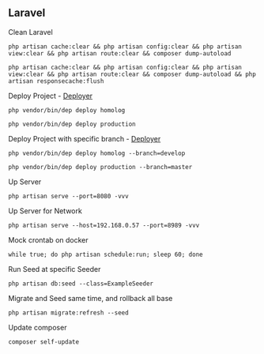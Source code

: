 ## Laravel

Clean Laravel

```
php artisan cache:clear && php artisan config:clear && php artisan view:clear && php artisan route:clear && composer dump-autoload

php artisan cache:clear && php artisan config:clear && php artisan view:clear && php artisan route:clear && composer dump-autoload && php artisan responsecache:flush
```

Deploy Project - [Deployer](https://deployer.org/)

```
php vendor/bin/dep deploy homolog

php vendor/bin/dep deploy production
```

Deploy Project with specific branch - [Deployer](https://deployer.org/)

```
php vendor/bin/dep deploy homolog --branch=develop

php vendor/bin/dep deploy production --branch=master
```

Up Server

```
php artisan serve --port=8080 -vvv
```

Up Server for Network

```
php artisan serve --host=192.168.0.57 --port=8989 -vvv
```

Mock crontab on docker

```
while true; do php artisan schedule:run; sleep 60; done
```

Run Seed at specific Seeder

```
php artisan db:seed --class=ExampleSeeder
```

Migrate and Seed same time, and rollback all base

```
php artisan migrate:refresh --seed
```

Update composer

```
composer self-update
```